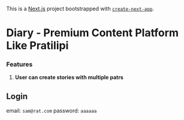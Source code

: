 This is a [Next.js](https://nextjs.org/) project bootstrapped with [`create-next-app`](https://github.com/vercel/next.js/tree/canary/packages/create-next-app).
# Diary - Premium Content Platform Like Pratilipi
### Features
1. **User can create stories with multiple patrs**
## Login
 email: `sam@rat.com`
 password: `aaaaaa`

